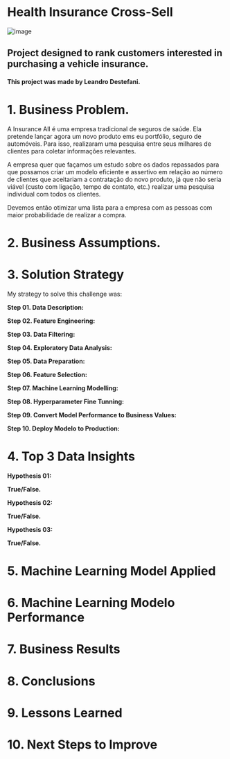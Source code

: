 # Health Insurance Cross-Sell

![image](https://user-images.githubusercontent.com/67332395/192871886-1a546e1d-1330-40a0-a661-e1b71b8e0671.png)


## Project designed to rank customers interested in purchasing a vehicle insurance.

#### This project was made by Leandro Destefani.

# 1. Business Problem.

A Insurance All é uma empresa tradicional de seguros de saúde. Ela pretende lançar agora um novo produto ems eu portfólio, seguro de automóveis. Para isso, realizaram uma pesquisa entre seus milhares de clientes para coletar informações relevantes. 

A empresa quer que façamos um estudo sobre os dados repassados para que possamos criar um modelo eficiente e assertivo em relação ao número de clientes que aceitariam a contratação do novo produto, já que não seria viável (custo com ligação, tempo de contato, etc.) realizar uma pesquisa individual com todos os clientes. 

Devemos então otimizar uma lista para a empresa com as pessoas com maior probabilidade de realizar a compra.



# 2. Business Assumptions.

# 3. Solution Strategy

My strategy to solve this challenge was:

**Step 01. Data Description:**

**Step 02. Feature Engineering:**

**Step 03. Data Filtering:**

**Step 04. Exploratory Data Analysis:**

**Step 05. Data Preparation:**

**Step 06. Feature Selection:**

**Step 07. Machine Learning Modelling:**

**Step 08. Hyperparameter Fine Tunning:**

**Step 09. Convert Model Performance to Business Values:**

**Step 10. Deploy Modelo to Production:**

# 4. Top 3 Data Insights

**Hypothesis 01:**

**True/False.**

**Hypothesis 02:**

**True/False.**

**Hypothesis 03:**

**True/False.**

# 5. Machine Learning Model Applied

# 6. Machine Learning Modelo Performance

# 7. Business Results

# 8. Conclusions

# 9. Lessons Learned

# 10. Next Steps to Improve

